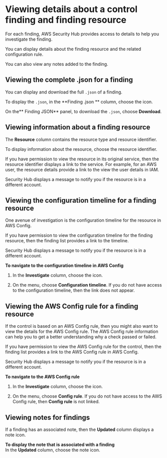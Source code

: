 # Viewing details about a control finding and finding resource<a name="control-finding-resource-details"></a>

For each finding, AWS Security Hub provides access to details to help you investigate the finding\.

You can display details about the finding resource and the related configuration rule\.

You can also view any notes added to the finding\.

## Viewing the complete \.json for a finding<a name="control-finding-json"></a>

You can display and download the full `.json` of a finding\.

To display the `.json`, in the **Finding \.json ** column, choose the icon\.

On the** Finding JSON** panel, to download the `.json`, choose **Download**\.

## Viewing information about a finding resource<a name="control-finding-resource"></a>

The **Resource** column contains the resource type and resource identifier\.

To display information about the resource, choose the resource identifier\.

If you have permission to view the resource in its original service, then the resource identifier displays a link to the service\. For example, for an AWS user, the resource details provide a link to the view the user details in IAM\.

Security Hub displays a message to notify you if the resource is in a different account\.

## Viewing the configuration timeline for a finding resource<a name="control-finding-config-timeline"></a>

One avenue of investigation is the configuration timeline for the resource in AWS Config\.

If you have permission to view the configuration timeline for the finding resource, then the finding list provides a link to the timeline\.

Security Hub displays a message to notify you if the resource is in a different account\.

**To navigate to the configuration timeline in AWS Config**

1. In the **Investigate** column, choose the icon\.

1. On the menu, choose **Configuration timeline**\. If you do not have access to the configuration timeline, then the link does not appear\.

## Viewing the AWS Config rule for a finding resource<a name="control-finding-view-config-rule"></a>

If the control is based on an AWS Config rule, then you might also want to view the details for the AWS Config rule\. The AWS Config rule information can help you to get a better understanding why a check passed or failed\.

If you have permission to view the AWS Config rule for the control, then the finding list provides a link to the AWS Config rule in AWS Config\.

Security Hub displays a message to notify you if the resource is in a different account\.

**To navigate to the AWS Config rule**

1. In the **Investigate** column, choose the icon\.

1. On the menu, choose **Config rule**\. If you do not have access to the AWS Config rule, then **Config rule** is not linked\.

## Viewing notes for findings<a name="control-finding-view-note"></a>

If a finding has an associated note, then the **Updated** column displays a note icon\.

**To display the note that is associated with a finding**  
In the **Updated** column, choose the note icon\.